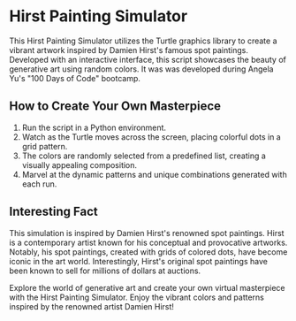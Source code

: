 # Hirst Painting Simulator

This Hirst Painting Simulator utilizes the Turtle graphics library to create a vibrant artwork inspired by Damien Hirst's famous spot paintings. Developed with an interactive interface, this script showcases the beauty of generative art using random colors. It was was developed during Angela Yu's "100 Days of Code" bootcamp.

## How to Create Your Own Masterpiece

1. Run the script in a Python environment.
2. Watch as the Turtle moves across the screen, placing colorful dots in a grid pattern.
3. The colors are randomly selected from a predefined list, creating a visually appealing composition.
4. Marvel at the dynamic patterns and unique combinations generated with each run.

## Interesting Fact

This simulation is inspired by Damien Hirst's renowned spot paintings. Hirst is a contemporary artist known for his conceptual and provocative artworks. Notably, his spot paintings, created with grids of colored dots, have become iconic in the art world. Interestingly, Hirst's original spot paintings have been known to sell for millions of dollars at auctions.

Explore the world of generative art and create your own virtual masterpiece with the Hirst Painting Simulator. Enjoy the vibrant colors and patterns inspired by the renowned artist Damien Hirst!
